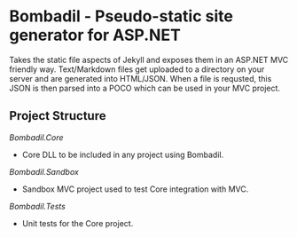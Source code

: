 Bombadil - Pseudo-static site generator for ASP.NET
================================

Takes the static file aspects of Jekyll and exposes them in an ASP.NET MVC friendly way. Text/Markdown files get uploaded to a directory on your server and are generated into HTML/JSON. 
When a file is requsted, this JSON is then parsed into a POCO which can be used in your MVC project.


Project Structure
--------------------------------

*Bombadil.Core*
 - Core DLL to be included in any project using Bombadil.

*Bombadil.Sandbox*
 - Sandbox MVC project used to test Core integration with MVC.

*Bombadil.Tests*
 - Unit tests for the Core project.

